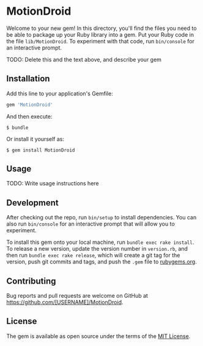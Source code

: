 # MotionDroid

Welcome to your new gem! In this directory, you'll find the files you need to be able to package up your Ruby library into a gem. Put your Ruby code in the file `lib/MotionDroid`. To experiment with that code, run `bin/console` for an interactive prompt.

TODO: Delete this and the text above, and describe your gem

## Installation

Add this line to your application's Gemfile:

```ruby
gem 'MotionDroid'
```

And then execute:

    $ bundle

Or install it yourself as:

    $ gem install MotionDroid

## Usage

TODO: Write usage instructions here

## Development

After checking out the repo, run `bin/setup` to install dependencies. You can also run `bin/console` for an interactive prompt that will allow you to experiment.

To install this gem onto your local machine, run `bundle exec rake install`. To release a new version, update the version number in `version.rb`, and then run `bundle exec rake release`, which will create a git tag for the version, push git commits and tags, and push the `.gem` file to [rubygems.org](https://rubygems.org).

## Contributing

Bug reports and pull requests are welcome on GitHub at https://github.com/[USERNAME]/MotionDroid.


## License

The gem is available as open source under the terms of the [MIT License](http://opensource.org/licenses/MIT).

